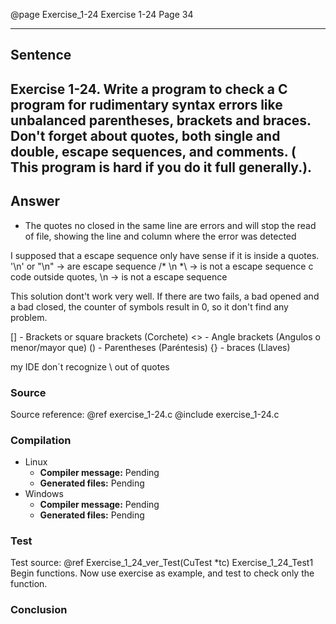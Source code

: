 @page Exercise_1-24 Exercise 1-24
Page 34
 
---

## Sentence
Exercise 1-24. Write a program to check a C program for rudimentary syntax errors like unbalanced parentheses, brackets and braces. Don't forget about quotes, both single and double, escape sequences, and comments. ( This program is hard if you do it full generally.).
---

## Answer
- The quotes no closed in the same line are errors and will stop the read of file, showing the line and column where the error was detected

I supposed that a escape sequence only have sense if it is inside a quotes.
'\n' or "\n" -> are escape sequence
/* \n *\     -> is not a escape sequence
c code outside quotes,
\n           ->   is not a escape sequence

This solution dont't work very well.
If there are two fails, a bad opened and a bad closed, the counter of symbols result in 0, so it don't find any problem.

[] - Brackets or square brackets (Corchete)
<> - Angle brackets (Angulos o menor/mayor que)
() - Parentheses (Paréntesis)
{} - braces (Llaves)

my IDE don´t recognize \ out of quotes
### Source
Source reference: @ref exercise_1-24.c
@include exercise_1-24.c

### Compilation
- Linux
  - **Compiler message:** Pending
  - **Generated files:** Pending
- Windows
  - **Compiler message:** Pending
  - **Generated files:** Pending

### Test
Test source: @ref Exercise_1_24_ver_Test(CuTest *tc)
Exercise_1_24_Test1
Begin functions. Now use exercise as example, and test to check only the function.

### Conclusion
